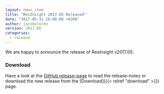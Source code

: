 ```yaml
---
layout: news_item
title: "ResInsight 2017.05 Released"
date: "2017-05-31 16:00:00 +0200"
author: jacobstoren
version: 2017.05
categories: 
  - release
---
```

We are happy to announce the release of ResInsight v2017.05.

### Download
Have a look at the [GitHub release-page](https://github.com/OPM/ResInsight/releases) to read the release-notes or download the new release from the [Download]({{< relref "download" >}}) page.

